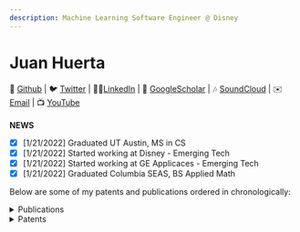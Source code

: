 ```yaml
---
description: Machine Learning Software Engineer @ Disney
---
```


# Juan Huerta

🐙 [Github](https://www.github.com) | 🐦 [Twitter](https://www.twitter.com) | 👨‍💻[LinkedIn](https://www.linkedin.com) | 📝 [GoogleScholar](https://www.google.com) | 🎶 [SoundCloud](https://www.soundcloud.com) | ✉️ [Email](https://www.gmail.com) | 📺 [YouTube](https://www.youtube.com)\
\
**NEWS**

* [x] \[1/21/2022] Graduated UT Austin, MS in CS
* [x] \[1/21/2022] Started working at Disney - Emerging Tech&#x20;
* [x] \[1/21/2022] Started working at GE Applicaces - Emerging Tech&#x20;
* [x] \[1/21/2022] Graduated Columbia SEAS, BS Applied Math

Below are some of my patents and publications ordered in chronologically:

<details>

<summary>Publications </summary>

**VaryCharm: A Method to Automatically vary Complexity** \
sign Asuio, MCO 1922\
Juan Huerta; Dr. Peter Stone, Bo Liu\
Project Page Website [www.google.com](https://www.google.com)



**VaryCharm: A Method to Automatically vary Complexity** \
sign Asuio, MCO 1922\
Juan Huerta; Dr. Peter Stone, Bo Liu\
Project Page Website [www.google.com](https://www.google.com)



**VaryCharm: A Method to Automatically vary Complexity** \
sign Asuio, MCO 1922\
Juan Huerta; Dr. Peter Stone, Bo Liu\
Project Page Website [www.google.com](https://www.google.com)

</details>

<details>

<summary>Patents</summary>

**VaryCharm: A Method to Automatically vary Complexity** \
sign Asuio, MCO 1922\
Juan Huerta; Dr. Peter Stone, Bo Liu\
Project Page Website [www.google.com](https://www.google.com)



**VaryCharm: A Method to Automatically vary Complexity** \
sign Asuio, MCO 1922\
Juan Huerta; Dr. Peter Stone, Bo Liu\
Project Page Website [www.google.com](https://www.google.com)



**VaryCharm: A Method to Automatically vary Complexity** \
sign Asuio, MCO 1922\
Juan Huerta; Dr. Peter Stone, Bo Liu\
Project Page Website [www.google.com](https://www.google.com)

</details>
